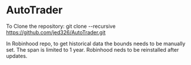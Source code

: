 # AutoTrader

To Clone the repository:
git clone --recursive https://github.com/jed326/AutoTrader.git

In Robinhood repo, to get historical data the bounds needs to be manually set.
The span is limited to 1 year.
Robinhood neds to be reinstalled after updates.
